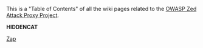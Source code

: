 This is a "Table of Contents" of all the wiki pages related to the
[OWASP Zed Attack Proxy
Project](OWASP_Zed_Attack_Proxy_Project "wikilink").

__HIDDENCAT__

[Zap](Category:Flagship_Projects "wikilink")